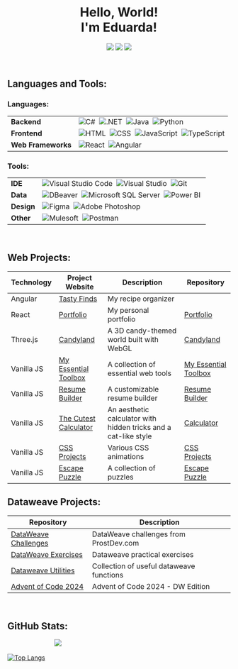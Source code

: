 <h1 align="center"> Hello, World! <br> I'm Eduarda!</h1>

<div align="center">
<a href="mailto:eduardasofia2000@gmail.com"><img src="https://img.shields.io/badge/Gmail-D14836?style=for-the-badge&logo=gmail&logoColor=white"></a>
<a href="https://www.linkedin.com/in/eduardabastos"><img src="https://img.shields.io/badge/linkedin-0077B5.svg?style=for-the-badge&logo=linkedin&logoColor=white"></a>
<a href="https://eduardasrbastos.github.io/portfolio"><img src="https://img.shields.io/badge/Portfolio-255E63?style=for-the-badge&logo=About.me&logoColor=white"></a>
</div>

<p>&nbsp;</p>
<h2>Languages and Tools:</h2>

<h3>Languages:</h3>
<table>
  <tbody>
    <tr>
      <td><b>Backend</b></td>
      <td>
        <img src="https://img.shields.io/badge/c%23-%23239120.svg?style=for-the-badge&logo=csharp&logoColor=white" title="C#">&nbsp
        <img src="https://img.shields.io/badge/.NET-512BD4?style=for-the-badge&logo=dotnet&logoColor=white" title=".NET">&nbsp
        <img src="https://img.shields.io/badge/Java-ED8B00?style=for-the-badge&logo=openjdk&logoColor=white" title="Java">&nbsp
        <img src="https://img.shields.io/badge/Python-3776AB?style=for-the-badge&logo=python&logoColor=white" title="Python">
      </td>
    </tr>
    <tr>
      <td><b>Frontend</b></td>
      <td>
        <img src="https://img.shields.io/badge/HTML-239120?style=for-the-badge&logo=html5&logoColor=white" title="HTML">&nbsp
        <img src="https://img.shields.io/badge/CSS-239120?&style=for-the-badge&logo=css3&logoColor=white" title="CSS">&nbsp
        <img src="https://img.shields.io/badge/JavaScript-323330?style=for-the-badge&logo=javascript&logoColor=F7DF1E" title="JavaScript">&nbsp
        <img src="https://img.shields.io/badge/TypeScript-007ACC?style=for-the-badge&logo=typescript&logoColor=white" title="TypeScript">
      </td>
    </tr>
    <tr>
      <td><b>Web Frameworks</b></td>
      <td>
        <img src="https://img.shields.io/badge/React-20232A?style=for-the-badge&logo=react&logoColor=61DAFB" title="React">&nbsp
        <img src="https://img.shields.io/badge/Angular-DD0031?style=for-the-badge&logo=angular&logoColor=white" title="Angular">
      </td>
    </tr>
  </tbody>
</table>

<h3>Tools:</h3>
<table>
  <tbody>
    <tr>
      <td><b>IDE</b></td>
      <td>
        <img src="https://img.shields.io/badge/Visual_Studio_Code-0078D4?style=for-the-badge&logo=visual%20studio%20code&logoColor=white" title="Visual Studio Code">&nbsp
        <img src="https://img.shields.io/badge/Visual_Studio-5C2D91?style=for-the-badge&logo=visual%20studio&logoColor=white" title="Visual Studio">&nbsp
        <img src="https://img.shields.io/badge/Git-F05032.svg?style=for-the-badge&logo=Git&logoColor=white" title="Git">
      </td>
    </tr>
    <tr>
      <td><b>Data</b></td>
      <td>
        <img src="https://img.shields.io/badge/DBeaver-382923.svg?style=for-the-badge&logo=DBeaver&logoColor=white" title="DBeaver">&nbsp
        <img src="https://img.shields.io/badge/Microsoft%20SQL%20Server-CC2927?style=for-the-badge&logo=microsoft%20sql%20server&logoColor=white" title="Microsoft SQL Server">&nbsp
        <img src="https://img.shields.io/badge/PowerBI-F2C811?style=for-the-badge&logo=Power%20BI&logoColor=white" title="Power BI">&nbsp
      </td>
    </tr>
    <tr>
      <td><b>Design</b></td>
      <td>
        <img src="https://img.shields.io/badge/Figma-F24E1E?style=for-the-badge&logo=figma&logoColor=white" title="Figma">&nbsp
        <img src="https://img.shields.io/badge/Adobe%20Photoshop-31A8FF?style=for-the-badge&logo=Adobe%20Photoshop&logoColor=black" title="Adobe Photoshop">&nbsp
      </td>
    </tr>
    <tr>
      <td><b>Other</b></td>
      <td>
        <img src="https://img.shields.io/badge/Mulesoft-00A0DF.svg?style=for-the-badge&logo=Mulesoft&logoColor=white" title="Mulesoft">&nbsp
        <img src="https://img.shields.io/badge/Postman-FF6C37.svg?style=for-the-badge&logo=Postman&logoColor=white" title="Postman">&nbsp
      </td>
    </tr>
  </tbody>
</table>

<p>&nbsp;</p>
<h2>Web Projects: </h2>
<table>
  <thead>
    <tr>
      <th>Technology</th>
      <th>Project Website</th>
      <th>Description</th>
      <th>Repository</th>
    </tr>
  </thead>
  <tbody>
    <tr>
      <td>Angular</td>
      <td><a href="https://tastyfinds.vercel.app">Tasty Finds</a></td>
      <td>My recipe organizer</td>
      <td></td>
    </tr>
    <tr>
      <td>React</td>
      <td><a href="https://eduardasrbastos.github.io/portfolio">Portfolio</a></td>
      <td>My personal portfolio</td>
      <td><a href="https://github.com/EduardaSRBastos/portfolio">Portfolio</a></td>
    </tr>
    <tr>
      <td>Three.js</td>
      <td><a href="https://eduardasrbastos.github.io/WebGL-Project">Candyland</a></td>
      <td>A 3D candy-themed world built with WebGL</td>
      <td><a href="https://github.com/EduardaSRBastos/WebGL-Project">Candyland</a></td>
    </tr>
    <tr>
      <td>Vanilla JS</td>
      <td><a href="https://eduardasrbastos.github.io/my-essential-toolbox">My Essential Toolbox</a></td>
      <td>A collection of essential web tools</td>
      <td><a href="https://github.com/EduardaSRBastos/my-essential-toolbox">My Essential Toolbox</a></td>
    </tr>
    <tr>
      <td>Vanilla JS</td>
      <td><a href="https://eduardasrbastos.github.io/resume-builder">Resume Builder</a></td>
      <td>A customizable resume builder</td>
      <td><a href="https://github.com/EduardaSRBastos/resume-builder">Resume Builder</a></td>
    </tr>
     <tr>
      <td>Vanilla JS</td>
      <td><a href="https://eduardasrbastos.github.io/calculator/">The Cutest Calculator</a></td>
      <td>An aesthetic calculator with hidden tricks and a cat-like style</td>
      <td><a href="https://github.com/EduardaSRBastos/calculator">Calculator</a></td>
    </tr>
    <tr>
      <td>Vanilla JS</td>
      <td><a href="https://eduardasrbastos.github.io/css-projects">CSS Projects</a></td>
      <td>Various CSS animations</td>
      <td><a href="https://github.com/EduardaSRBastos/css-projects">CSS Projects</a></td>
    </tr>
    <tr>
      <td>Vanilla JS</td>
      <td><a href="https://eduardasrbastos.github.io/escape-puzzle">Escape Puzzle</a></td>
      <td>A collection of puzzles</td>
      <td><a href="https://github.com/EduardaSRBastos/escape-puzzle">Escape Puzzle</a></td>
    </tr>
  </tbody>
</table>

<h2>Dataweave Projects: </h2>
<table>
  <thead>
    <tr>
      <th>Repository</th>
      <th>Description</th>
    </tr>
  </thead>
  <tbody>
     <tr>
      <td><a href="https://github.com/EduardaSRBastos/dataweave-challenges">DataWeave Challenges</a></td>
      <td>DataWeave challenges from ProstDev.com </td>
    </tr>
    <tr>
      <td><a href="https://github.com/EduardaSRBastos/dataweave-exercises">DataWeave Exercises</a></td>
      <td>Dataweave practical exercises</td>
    </tr>
    <tr>
      <td><a href="https://github.com/EduardaSRBastos/dataweave-utilities">Dataweave Utilities</a></td>
      <td>Collection of useful dataweave functions</td>
    </tr>
    <tr>
      <td><a href="https://github.com/EduardaSRBastos/advent-of-code-2024">Advent of Code 2024</a></td>
      <td>Advent of Code 2024 - DW Edition</td>
    </tr>
  </tbody>
</table>

<p>&nbsp</p>
<h2>GitHub Stats: </h2>

         [![](https://komarev.com/ghpvc/?username=EduardaSRBastos&color=yellow&abbreviated=true&label=Views)](https://github.com/EduardaSRBastos?tab=repositories)

[![Top Langs](https://github-readme-stats.vercel.app/api/top-langs/?username=EduardaSRBastos&size_weight=0.5&count_weight=0.5&layout=compact&title_color=fcba03&text_color=f8f8f2&bg_color=1a212b&langs_count=6)](https://github.com/EduardaSRBastos?tab=repositories)

<!--
**EduardaSRBastos/EduardaSRBastos** is a ✨ _special_ ✨ repository because its `README.md` (this file) appears on your GitHub profile.

Here are some ideas to get you started:

- 🔭 I’m currently working on ...
- 🌱 I’m currently learning ...
- 👯 I’m looking to collaborate on ...
- 🤔 I’m looking for help with ...
- 💬 Ask me about ...
- 📫 How to reach me: ...
- 😄 Pronouns: ...
- ⚡ Fun fact: ...
-->
